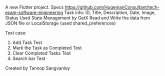 A new Flutter project.
Specs
https://github.com/HugemanConsultant/tech-exam-software-engineering
Task info: ID, Title, Description, Date, Image, Status
Used State Management by GetX
Read and Write the data from JSON file or LocalStorage (used shared_preferences)

Test case:
1. Add Task Test
2. Mark the Task as Completed Test
3. Clear Completed Tasks Test
4. Search bar Test

  Created by Tannop Sangvanloy
